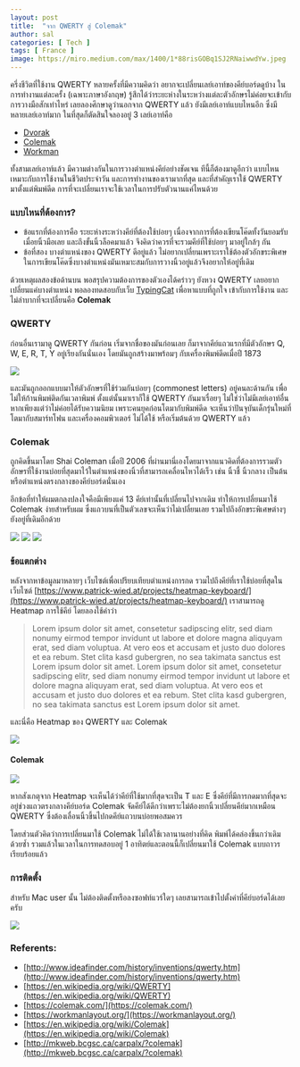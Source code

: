 ```yaml
---
layout: post
title:  "จาก QWERTY สู่ Colemak"
author: sal
categories: [ Tech ]
tags: [ France ]
image: https://miro.medium.com/max/1400/1*88risGOBq1SJ2RNaiwwdYw.jpeg
---
```


ครึ่งชีวิตที่ใช้งาน QWERTY หลายครั้งที่มีความคิดว่า อยากจะเปลี่ยนเลย์เอาท์ของคีย์บอร์ดดูบ้าง ในการทำงานแต่ละครั้ง (เฉพาะภาษาอังกฤษ) รู้สึกได้ว่าระยะห่างในระหว่างแต่ละตัวอักษรไม่ค่อยจะเข้ากับการวางมือสักเท่าไหร่ เลยลองศึกษาดูว่านอกจาก QWERTY แล้ว ยังมีเลย์เอาท์แบบไหนอีก ซึ่งมีหลายเลย์เอาท์มาก ในที่สุดก็ตัดสินใจลองอยู่ 3 เลย์เอาท์คือ

- [Dvorak](https://en.wikipedia.org/wiki/Dvorak_Simplified_Keyboard)
- [Colemak](https://colemak.com/)
- [Workman](https://workmanlayout.org/)

ทั้งสามเลย์เอาท์แล้ว มีความต่างกันในการวางตำแหน่งคีย์อย่างชัดเจน ทีนี้ก็ต้องมาดูอีกว่า แบบไหนเหมาะกับการใช้งานในชีวิตประจำวัน และการทำงานของเรามากที่สุด และที่สำคัญเราใช้ QWERTY มาตั้งแต่พิมพ์ดีด การที่จะเปลี่ยนเราจะใช้เวลาในการปรับตัวนานแค่ไหนด้วย

### แบบไหนที่ต้องการ?

- ข้อแรกที่ต้องการคือ ระยะห่างระหว่างคีย์ที่ต้องใช้บ่อยๆ เนื่องจากการที่ต้องเขียนโค๊ดทั้งวันยอมรับเมื่อยนิ้วมือเลย และถึงขั้นนิ้วล็อคมาแล้ว จึงคิดว่าควรที่จะรวมคีย์ที่ใช้บ่อยๆ มาอยู่ใกล้ๆ กัน
- ข้อที่สอง บางตำแหน่งของ QWERTY ดีอยู่แล้ว ไม่อยากเปลี่ยนเพราะเราใช้ต้องตัวอักขระพิเศษในการเขียนโค๊ดซึ่งบางตำแหน่งมันเหมาะสมกับการวางนิ้วอยู่แล้วจึงอยากให้อยู่ที่เดิม

ด้วยเหตุผลสองข้อด้านบน พอสรุปความต้องการของตัวเองได้คร่าวๆ ยังหวง QWERTY เลยอยากเปลี่ยนแค่บางตำแหน่ง พอลองทดสอบกับเว็บ [TypingCat](https://thetypingcat.com/) เพื่อหาแบบที่ถูกใจ เข้ากับการใช้งาน และไม่ลำบากที่จะเปลี่ยนคือ **Colemak**

### QWERTY

ก่อนอื่นเรามาดู QWERTY กันก่อน เริ่มจากชื่อของมันก่อนเลย ก็มาจากคีย์แถวแรกที่มีตัวอักษร Q, W, E, R, T, Y อยู่เรียงกันนั่นเอง โดยมันถูกสร้างมาพร้อมๆ กับเครื่องพิมพ์ดีดเมื่อปี 1873

<img src="https://miro.medium.com/max/1200/1*hN9_CJtLG61EwqDOQvywsA.jpeg">

และมันถูกออกแบบมาให้ตัวอักษรที่ใช้ร่วมกันบ่อยๆ (commonest letters) อยู่คนละด้านกัน เพื่อไม่ให้ก้านพิมพ์ติดกันเวลาพิมพ์ ตั้งแต่นั้นมาเราก็ใช้ QWERTY กันมาเรื่อยๆ ไม่ใช่ว่าไม่มีเลย์เอาท์อื่น หากเพียงแต่ว่าไม่ค่อยได้รับความนิยม เพราะคนยุคก่อนโตมากับพิมพ์ดีด จะเห็นว่าปันจุบันเด็กรุ่นใหม่ที่โตมากับสมาร์ทโฟน และเครื่องคอมพิวเตอร์ ไม่ได้ใช้ หรือเริ่มต้นด้วย QWERTY แล้ว

### Colemak

ถูกคิดขึ้นมาโดย Shai Coleman เมื่อปี 2006 ที่ผ่านมานี่เองโดยมาจากแนวคิดที่ต้องการรวมตัวอักษรที่ใช้งานบ่อยที่สุดมาไว้ในตำแหน่งของนิ้วที่สามารถเคลื่อนไหวได้เร็ว เช่น นิ้วชี้ นิ้วกลาง เป็นต้น หรือตำแหน่งตรงกลางของคีย์บอร์ดนั่นเอง

อีกข้อที่ทำให้ผมตกลงปลงใจคือมีเพียงแค่ 13 คีย์เท่านั้นที่เปลี่ยนไปจากเดิม ทำให้การเปลี่ยนมาใช้ Colemak ง่ายสำหรับผม ซึ่งแถวบนที่เป็นตัวเลขจะเห็นว่าไม่เปลี่ยนเลย รวมไปถึงอักขระพิเศษต่างๆ ยังอยู่ที่เดิมอีกด้วย

<img src="https://miro.medium.com/max/1384/1*hJF-jvFhnQX7LfluLrvGFQ.png">

<img src="https://miro.medium.com/max/1400/1*o3c25XZ-Th_jy9FwyCiv2A.png">

<img src="https://miro.medium.com/max/828/1*oVRu4PFJHSVXmGD5wBQJuw.png">

### ข้อแตกต่าง
หลังจากหาข้อมูลมาหลายๆ เว็บไซต์เพื่อเปรียบเทียบตำแหน่งการกด รวมไปถึงคีย์ที่เราใช้บ่อยที่สุดในเว็บไซต์ [https://www.patrick-wied.at/projects/heatmap-keyboard/](https://www.patrick-wied.at/projects/heatmap-keyboard/) เราสามารถดู Heatmap การใช้คีย์ โดยลองใช้คำว่า

>Lorem ipsum dolor sit amet, consetetur sadipscing elitr, sed diam nonumy eirmod tempor invidunt ut labore et dolore magna aliquyam erat, sed diam voluptua. At vero eos et accusam et justo duo dolores et ea rebum. Stet clita kasd gubergren, no sea takimata sanctus est Lorem ipsum dolor sit amet. Lorem ipsum dolor sit amet, consetetur sadipscing elitr, sed diam nonumy eirmod tempor invidunt ut labore et dolore magna aliquyam erat, sed diam voluptua. At vero eos et accusam et justo duo dolores et ea rebum. Stet clita kasd gubergren, no sea takimata sanctus est Lorem ipsum dolor sit amet.

และนี่คือ Heatmap ของ QWERTY และ Colemak

<img src="https://miro.medium.com/max/1400/1*AEFZ1QUpcgskk0GxwHE6JA.png">

#### Colemak

<img src="https://miro.medium.com/max/1400/1*twENOqkeHrH3mh7l_kCYRQ.png">

หากสังเกตุจาก Heatmap จะเห็นได้ว่าคีย์ที่ใช้มากที่สุดจะเป็น T และ E ซึ่งคีย์ที่มีการกดมากที่สุดจะอยู่ช่วงแถวตรงกลางคีย์บอร์ด Colemak จัดคีย์ได้ดีกว่าเพราะไม่ต้องยกนิ้วเปลี่ยนคีย์มากเหมือน QWERTY ซึ่งต้องเลื่อนนิ้วขึ้นไปกดคีย์แถวบนบ่อยพอสมควร

โดยส่วนตัวคิดว่าการเปลี่ยนมาใช้ Colemak ไม่ได้ใช้เวลานานอย่างที่คิด พิมพ์ได้คล่องขึ้นกว่าเดิมด้วยซ้ำ รวมแล้วในเวลาในการทดสอบอยู่ 1 อาทิตย์และตอนนี้ก็เปลี่ยนมาใช้ Colemak แบบถาวรเรียบร้อยแล้ว

### การติดตั้ง
สำหรับ Mac user นั้น ไม่ต้องติดตั้งหรือลงซอฟท์แวร์ใดๆ เลยสามารถเข้าไปตั้งค่าที่คีย์บอร์ดได้เลยครับ

<img src="https://miro.medium.com/max/1400/1*O1D_8Zfg7d4icm3g2wQIUQ.png">


### Referents:

- [http://www.ideafinder.com/history/inventions/qwerty.htm](http://www.ideafinder.com/history/inventions/qwerty.htm)
- [https://en.wikipedia.org/wiki/QWERTY](https://en.wikipedia.org/wiki/QWERTY)
- [https://colemak.com/](https://colemak.com/)
- [https://workmanlayout.org/](https://workmanlayout.org/)
- [https://en.wikipedia.org/wiki/Colemak](https://en.wikipedia.org/wiki/Colemak)
- [http://mkweb.bcgsc.ca/carpalx/?colemak](http://mkweb.bcgsc.ca/carpalx/?colemak)

